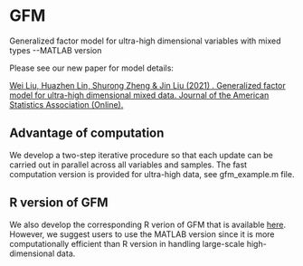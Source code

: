 # GFM
Generalized factor model for ultra-high dimensional variables with mixed types --MATLAB version

Please see our new paper for model details:

[Wei Liu, Huazhen Lin, Shurong Zheng & Jin Liu (2021) . Generalized factor model for ultra-high dimensional mixed data. Journal of the American Statistics Association (Online).](https://www.tandfonline.com/doi/abs/10.1080/01621459.2021.1999818?journalCode=uasa20)

 
## Advantage of computation
We develop a two-step iterative procedure so that each update can be carried out in  parallel across all variables and samples. The fast computation version is provided for ultra-high data, see gfm_example.m file.

## R version of GFM

We also develop the corresponding R verion of GFM that is available [here](https://github.com/LinhzLab/GFM). However, we suggest users to use the MATLAB version since it is more computationally efficient than R version in handling large-scale high-dimensional data.
